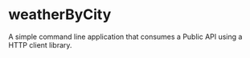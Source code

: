 # weatherByCity
A simple command line application that consumes a Public API using a HTTP client library.
